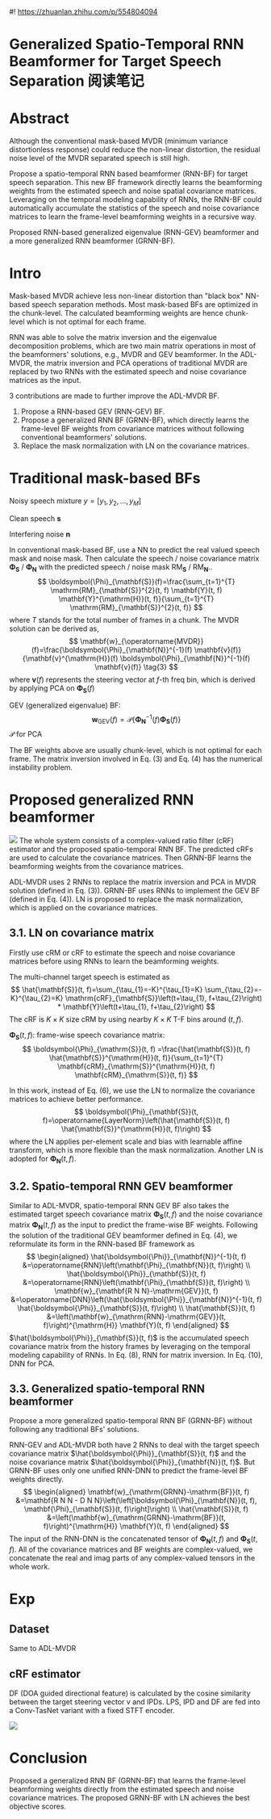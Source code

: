 #! https://zhuanlan.zhihu.com/p/554804094
# Generalized Spatio-Temporal RNN Beamformer for Target Speech Separation 阅读笔记

# Abstract
Although the conventional mask-based MVDR (minimum variance distortionless response) could reduce the non-linear distortion, the residual noise level of the MVDR separated speech is still high.

Propose a spatio-temporal RNN based beamformer (RNN-BF) for target speech separation. This new BF framework directly learns the beamforming weights from the estimated speech and noise spatial covariance matrices. Leveraging on the temporal modeling capability of RNNs, the RNN-BF could automatically accumulate the statistics of the speech and noise covariance matrices to learn the frame-level beamforming weights in a recursive way.

Proposed RNN-based generalized eigenvalue (RNN-GEV) beamformer and a more generalized RNN beamformer (GRNN-BF).

# Intro
Mask-based MVDR achieve less non-linear distortion than "black box" NN-based speech separation methods. Most mask-based BFs are optimized in the chunk-level. The calculated beamforming weights are hence chunk-level which is not optimal for each frame.

RNN was able to solve the matrix inversion and the eigenvalue decomposition problems, which are two main matrix operations in most of the beamformers' solutions, e.g., MVDR and GEV beamformer. In the ADL-MVDR, the matrix inversion and PCA operations of traditional MVDR are replaced by two RNNs with the estimated speech and noise covariance matrices as the input.

3 contributions are made to further improve the ADL-MVDR BF.
1. Propose a RNN-based GEV (RNN-GEV) BF.
2. Propose a generalized RNN BF (GRNN-BF), which directly learns the frame-level BF weights from covariance matrices without following conventional beamformers' solutions.
3. Replace the mask normalization with LN on the covariance matrices.

# Traditional mask-based BFs
Noisy speech mixture $y=[y_1,y_2,...,y_M]$

Clean speech $\mathbf{s}$

Interfering noise $\mathbf{n}$

In conventional mask-based BF, use a NN to predict the real valued speech mask and noise mask. Then calculate the speech / noise covariance matrix $\boldsymbol{\Phi}_{\mathbf{S}}$ / $\boldsymbol{\Phi}_{\mathbf{N}}$ with the predicted speech / noise mask $\mathrm{RM}_{\mathbf{S}}$ / $\mathrm{RM}_{\mathbf{N}}$..
$$
\boldsymbol{\Phi}_{\mathbf{S}}(f)=\frac{\sum_{t=1}^{T} \mathrm{RM}_{\mathbf{S}}^{2}(t, f) \mathbf{Y}(t, f) \mathbf{Y}^{\mathrm{H}}(t, f)}{\sum_{t=1}^{T} \mathrm{RM}_{\mathbf{S}}^{2}(t, f)}
$$
where $T$ stands for the total number of frames in a chunk. The MVDR solution can be derived as,
$$
\mathbf{w}_{\operatorname{MVDR}}(f)=\frac{\boldsymbol{\Phi}_{\mathbf{N}}^{-1}(f) \mathbf{v}(f)}{\mathbf{v}^{\mathrm{H}}(f) \boldsymbol{\Phi}_{\mathbf{N}}^{-1}(f) \mathbf{v}(f)}
\tag{3}
$$
where $\mathbf{v}(f)$ represents the steering vector at $f$-th freq bin, which is derived by applying PCA on $\boldsymbol{\Phi}_{\mathbf{S}}(f)$

GEV (generalized eigenvalue) BF:
$$
\mathbf{w}_{\mathrm{GEV}}(f)=\mathcal{P}\left\{\boldsymbol{\Phi}_{\mathbf{N}}^{-1}(f) \boldsymbol{\Phi}_{\mathbf{S}}(f)\right\}
\tag{4}
$$
$\mathcal{P}$ for PCA

The BF weights above are usually chunk-level, which is not optimal for each frame. The matrix inversion involved in Eq. (3) and Eq. (4) has the numerical instability problem.

# Proposed generalized RNN beamformer
![](https://raw.githubusercontent.com/FYJNEVERFOLLOWS/Picture-Bed/main/202208/20220813084222.png)
The whole system consists of a complex-valued ratio filter (cRF) estimator and the proposed spatio-temporal RNN BF. The predicted cRFs are used to calculate the covariance matrices. Then GRNN-BF learns the beamforming weights from the covariance matrices.

ADL-MVDR uses 2 RNNs to replace the matrix inversion and PCA in MVDR solution (defined in Eq. (3)). GRNN-BF uses RNNs to implement the GEV BF (defined in Eq. (4)). LN is proposed to replace the mask normalization, which is applied on the covariance matrices.

## 3.1. LN on covariance matrix
Firstly use cRM or cRF to estimate the speech and noise covariance matrices before using RNNs to learn the beamforming weights. 

The multi-channel target speech is estimated as
$$
\hat{\mathbf{S}}(t, f)=\sum_{\tau_{1}=-K}^{\tau_{1}=K} \sum_{\tau_{2}=-K}^{\tau_{2}=K} \mathrm{cRF}_{\mathbf{S}}\left(t+\tau_{1}, f+\tau_{2}\right) * \mathbf{Y}\left(t+\tau_{1}, f+\tau_{2}\right)
$$
The cRF is $K\times K$ size cRM by using nearby $K \times K$ T-F bins around $(t,f)$.

$\boldsymbol{\Phi}_{\mathbf{S}}(t, f)$: frame-wise speech covariance matrix:
$$
\boldsymbol{\Phi}_{\mathrm{S}}(t, f) =\frac{\hat{\mathbf{S}}(t, f) \hat{\mathbf{S}}^{\mathrm{H}}(t, f)}{\sum_{t=1}^{T} \mathbf{cRM}_{\mathrm{S}}^{\mathrm{H}}(t, f) \mathbf{cRM}_{\mathrm{S}}(t, f)}
$$

In this work, instead of Eq. (6), we use the LN to normalize the covariance matrices to achieve better performance.
$$
\boldsymbol{\Phi}_{\mathbf{S}}(t, f)=\operatorname{LayerNorm}\left(\hat{\mathbf{S}}(t, f) \hat{\mathbf{S}}^{\mathrm{H}}(t, f)\right)
$$
where the LN applies per-element scale and bias with learnable affine transform, which is more flexible than the mask normalization.
Another LN is adopted for $\boldsymbol{\Phi}_{\mathbf{N}}(t, f)$.

## 3.2. Spatio-temporal RNN GEV beamformer
Similar to ADL-MVDR, spatio-temporal RNN GEV BF also takes the estimated target speech covariance matrix $\boldsymbol{\Phi}_{\mathbf{S}}(t, f)$ and the noise covariance matrix $\boldsymbol{\Phi}_{\mathbf{N}}(t, f)$ as the input to predict the frame-wise BF weights.
Following the solution of the traditional GEV beamformer defined in Eq. (4), we reformulate its form in the RNN-based BF framework as
$$
\begin{aligned}
\hat{\boldsymbol{\Phi}}_{\mathbf{N}}^{-1}(t, f) &=\operatorname{RNN}\left(\mathbf{\Phi}_{\mathbf{N}}(t, f)\right) \\
\hat{\boldsymbol{\Phi}}_{\mathbf{S}}(t, f) &=\operatorname{RNN}\left(\mathbf{\Phi}_{\mathbf{S}}(t, f)\right) \\
\mathbf{w}_{\mathbf{R N N}-\mathrm{GEV}}(t, f) &=\operatorname{DNN}\left(\hat{\boldsymbol{\Phi}}_{\mathbf{N}}^{-1}(t, f) \hat{\boldsymbol{\Phi}}_{\mathbf{S}}(t, f)\right) \\
\hat{\mathbf{S}}(t, f) &=\left(\mathbf{w}_{\mathrm{RNN}-\mathrm{GEV}}(t, f)\right)^{\mathrm{H}} \mathbf{Y}(t, f)
\end{aligned}
$$
$\hat{\boldsymbol{\Phi}}_{\mathbf{S}}(t, f)$ is the accumulated speech covariance matrix from the history frames by leveraging on the temporal modeling capability of RNNs. In Eq. (8), RNN for matrix inversion. In Eq. (10), DNN for PCA.

## 3.3. Generalized spatio-temporal RNN beamformer
Propose a more generalized spatio-temporal RNN BF (GRNN-BF) without following any traditional BFs' solutions.

RNN-GEV and ADL-MVDR both have 2 RNNs to deal with the target speech covariance matrix $\hat{\boldsymbol{\Phi}}_{\mathbf{S}}(t, f)$ and the noise covariance matrix $\hat{\boldsymbol{\Phi}}_{\mathbf{N}}(t, f)$. But GRNN-BF uses only one unified RNN-DNN to predict the frame-level BF weights directly.
$$
\begin{aligned}
\mathbf{w}_{\mathrm{GRNN}-\mathrm{BF}}(t, f) &=\mathbf{R N N - D N N}\left(\left[\boldsymbol{\Phi}_{\mathbf{N}}(t, f), \mathbf{\Phi}_{\mathbf{S}}(t, f)\right]\right) \\
\hat{\mathbf{S}}(t, f) &=\left(\mathbf{w}_{\mathrm{GRNN}-\mathrm{BF}}(t, f)\right)^{\mathrm{H}} \mathbf{Y}(t, f)
\end{aligned}
$$
The input of the RNN-DNN is the concatenated tensor of $\boldsymbol{\Phi}_{\mathbf{N}}(t, f)$ and $\boldsymbol{\Phi}_{\mathbf{S}}(t, f)$. All of the covariance matrices and BF weights are complex-valued, we concatenate the real and imag parts of any complex-valued tensors in the whole work.

# Exp
## Dataset
Same to ADL-MVDR
## cRF estimator
DF (DOA guided directional feature) is calculated by the cosine similarity between the target steering vector $\mathrm{v}$ and IPDs. LPS, IPD and DF are fed into a Conv-TasNet variant with a fixed STFT encoder.

![](https://raw.githubusercontent.com/FYJNEVERFOLLOWS/Picture-Bed/main/202208/20220814164036.png)

# Conclusion
Proposed a generalized RNN BF (GRNN-BF) that learns the frame-level beamforming weights directly from the estimated speech and noise covariance matrices. The proposed GRNN-BF with LN achieves the best objective scores.

